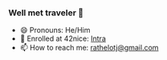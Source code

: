 ### Well met traveler 👋

- 😄 Pronouns: He/Him
- 🌱 Enrolled at 42nice: [Intra](https://profile.intra.42.fr/users/jrathelo)
- 📫 How to reach me: [rathelotj@gmail.com](mailto:rathelotj@gmail.com?subject=[GitHub])

<!--
**Blenderwizard/Blenderwizard** is a ✨ _special_ ✨ repository because its `README.md` (this file) appears on your GitHub profile.

Here are some ideas to get you started:

- 🔭 I’m currently working on ...
- 🌱 I’m currently learning ...
- 👯 I’m looking to collaborate on ...
- 🤔 I’m looking for help with ...
- 💬 Ask me about ...
- 📫 How to reach me: ...
- 😄 Pronouns: ...
- ⚡ Fun fact: ...
-->

